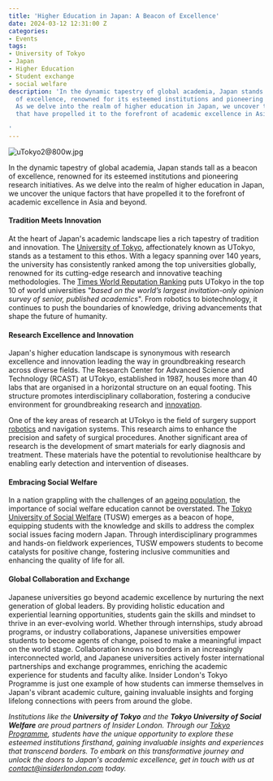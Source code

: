 ```yaml
---
title: 'Higher Education in Japan: A Beacon of Excellence'
date: 2024-03-12 12:31:00 Z
categories:
- Events
tags:
- University of Tokyo
- Japan
- Higher Education
- Student exchange
- social welfare
description: 'In the dynamic tapestry of global academia, Japan stands tall as a beacon
  of excellence, renowned for its esteemed institutions and pioneering research initiatives.
  As we delve into the realm of higher education in Japan, we uncover the unique factors
  that have propelled it to the forefront of academic excellence in Asia and beyond.

'
---
```


![uTokyo2@800w.jpg](/uploads/uTokyo2@800w.jpg)

In the dynamic tapestry of global academia, Japan stands tall as a beacon of excellence, renowned for its esteemed institutions and pioneering research initiatives. As we delve into the realm of higher education in Japan, we uncover the unique factors that have propelled it to the forefront of academic excellence in Asia and beyond.


#### Tradition Meets Innovation

At the heart of Japan's academic landscape lies a rich tapestry of tradition and innovation. The [University of Tokyo](https://www.u-tokyo.ac.jp/en/), affectionately known as UTokyo, stands as a testament to this ethos. With a legacy spanning over 140 years, the university has consistently ranked among the top universities globally, renowned for its cutting-edge research and innovative teaching methodologies. The [Times World Reputation Ranking](https://www.timeshighereducation.com/world-university-rankings/2023/reputation-ranking) puts UTokyo in the top 10 of world universities "*based on the world’s largest invitation-only opinion survey of senior, published academics*". From robotics to biotechnology, it continues to push the boundaries of knowledge, driving advancements that shape the future of humanity.

#### Research Excellence and Innovation

Japan's higher education landscape is synonymous with research excellence and innovation leading the way in groundbreaking research across diverse fields. The Research Center for Advanced Science and Technology (RCAST) at UTokyo, established in 1987, houses more than 40 labs that are organised in a horizontal structure on an equal footing. This structure promotes interdisciplinary collaboration, fostering a conducive environment for groundbreaking research and [innovation](https://www.u-tokyo.ac.jp/en/about/publications/tansei/13/contents.html).

One of the key areas of research at UTokyo is the field of surgery support [robotics](https://www.ioi.t.u-tokyo.ac.jp/en/) and navigation systems. This research aims to enhance the precision and safety of surgical procedures. Another significant area of research is the development of smart materials for early diagnosis and treatment. These materials have the potential to revolutionise healthcare by enabling early detection and intervention of diseases.

#### Embracing Social Welfare

In a nation grappling with the challenges of an [ageing population](https://www.mckinsey.com/featured-insights/asia-pacific/japan-lessons-from-a-hyperaging-society.), the importance of social welfare education cannot be overstated. The [Tokyo University of Social Welfare](https://www.tokyo-fukushi.ac.jp/english/schoolguide.html) (TUSW) emerges as a beacon of hope, equipping students with the knowledge and skills to address the complex social issues facing modern Japan. Through interdisciplinary programmes and hands-on fieldwork experiences, TUSW empowers students to become catalysts for positive change, fostering inclusive communities and enhancing the quality of life for all.

#### Global Collaboration and Exchange

Japanese universities go beyond academic excellence by nurturing the next generation of global leaders. By providing holistic education and experiential learning opportunities, students gain the skills and mindset to thrive in an ever-evolving world. Whether through internships, study abroad programs, or industry collaborations, Japanese universities empower students to become agents of change, poised to make a meaningful impact on the world stage. Collaboration knows no borders in an increasingly interconnected world, and Japanese universities actively foster international partnerships and exchange programmes, enriching the academic experience for students and faculty alike. Insider London's Tokyo Programme is just one example of how students can immerse themselves in Japan's vibrant academic culture, gaining invaluable insights and forging lifelong connections with peers from around the globe.


*Institutions like the **University of Tokyo** and the **Tokyo University of Social Welfare** are proud partners of Insider London. Through our [Tokyo Programme](https://www.insiderlondon.com/asia/tokyo/), students have the unique opportunity to explore these esteemed institutions firsthand, gaining invaluable insights and experiences that transcend borders. To embark on this transformative journey and unlock the doors to Japan's academic excellence, get in touch with us at [contact@insiderlondon.com](mailto:contact@insiderlondon.com) today.*